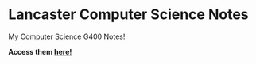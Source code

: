# Lancaster Computer Science Notes
My Computer Science G400 Notes!

<b>Access them [here!](https://alandoescs.github.io/Lancaster-CS-Notes/)</b>
